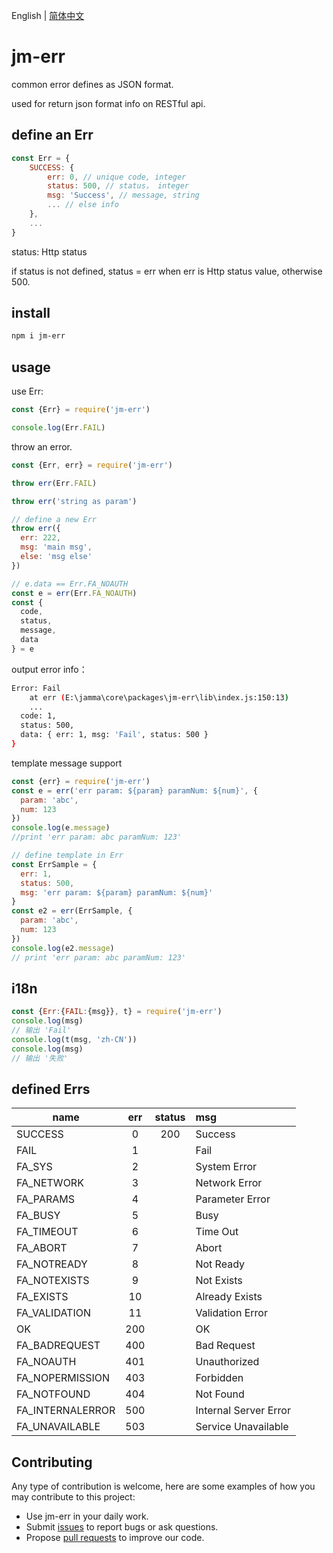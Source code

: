 English | [简体中文](./README.zh-CN.md) 

# jm-err

common error defines as JSON format.
 
used for return json format info on RESTful api.

## define an Err

```javascript
const Err = {
    SUCCESS: {
        err: 0, // unique code, integer
        status: 500, // status， integer
        msg: 'Success', // message, string
        ... // else info
    },
    ...
}
```

status: Http status

if status is not defined, status = err when err is Http status value, otherwise 500.

## install

```bash
npm i jm-err
```

## usage

use Err:
```javascript
const {Err} = require('jm-err')

console.log(Err.FAIL)

```

throw an error.
```javascript
const {Err, err} = require('jm-err')

throw err(Err.FAIL)

throw err('string as param')

// define a new Err
throw err({
  err: 222,
  msg: 'main msg',
  else: 'msg else'
})

// e.data == Err.FA_NOAUTH
const e = err(Err.FA_NOAUTH)
const {
  code,
  status, 
  message,
  data
} = e

```
output error info：
```bash
Error: Fail
    at err (E:\jamma\core\packages\jm-err\lib\index.js:150:13)
    ...
  code: 1,
  status: 500,
  data: { err: 1, msg: 'Fail', status: 500 }
}
```

template message support

```javascript
const {err} = require('jm-err')
const e = err('err param: ${param} paramNum: ${num}', {
  param: 'abc',
  num: 123
})
console.log(e.message)
//print 'err param: abc paramNum: 123'

// define template in Err
const ErrSample = {
  err: 1,
  status: 500,
  msg: 'err param: ${param} paramNum: ${num}'
}
const e2 = err(ErrSample, {
  param: 'abc',
  num: 123
})
console.log(e2.message)
// print 'err param: abc paramNum: 123'
```

## i18n
```javascript
const {Err:{FAIL:{msg}}, t} = require('jm-err')
console.log(msg)
// 输出 'Fail'
console.log(t(msg, 'zh-CN'))
console.log(msg)
// 输出 '失败'
```
## defined Errs

| name      | err      | status      | msg  |
| ----- |:-------------:| :-----:| :-----|
|SUCCESS|0|200|Success|
|FAIL|1| |Fail|
|FA_SYS|2| |System Error|
|FA_NETWORK|3| |Network Error|
|FA_PARAMS|4| |Parameter Error|
|FA_BUSY|5| |Busy|
|FA_TIMEOUT|6| |Time Out|
|FA_ABORT|7| |Abort|
|FA_NOTREADY|8| |Not Ready|
|FA_NOTEXISTS|9| |Not Exists|
|FA_EXISTS|10| |Already Exists|
|FA_VALIDATION|11| |Validation Error|
|OK|200| |OK|
|FA_BADREQUEST|400| |Bad Request|
|FA_NOAUTH|401| |Unauthorized|
|FA_NOPERMISSION|403| |Forbidden|
|FA_NOTFOUND|404| |Not Found|
|FA_INTERNALERROR|500| |Internal Server Error|
|FA_UNAVAILABLE|503| |Service Unavailable|

## Contributing

Any type of contribution is welcome, here are some examples of how you may contribute to this project:

- Use jm-err in your daily work.
- Submit [issues](https://github.com/jm-root/core/issues) to report bugs or ask questions.
- Propose [pull requests](https://github.com/jm-root/core/pulls) to improve our code.
